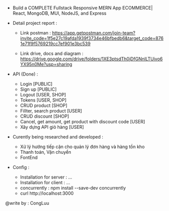 - Build a COMPLETE Fullstack Responsive MERN App ECOMMERCE| React, MongoDB, MUI, NodeJS, and Express

- Detail project report :
    + Link postman : https://app.getpostman.com/join-team?invite_code=1f5e27c19afda1939f3734e46bfbedb6&target_code=8761e71f9f5769219cc7ef901e3bc539

    + Link drive, docs and diagram : https://drive.google.com/drive/folders/1XE3ptsdTh0jDfGNnlLTUivo6YX95n0Me?usp=sharing

- API (Done) : 
    + Login [PUBLIC]
    + Sign up [PUBLIC]
    + Logout [USER, SHOP]
    + Tokens [USER, SHOP]
    + CRUD product [SHOP]
    + Fillter, search product [USER]
    + CRUD discount [SHOP]
    + Cancel, get amount, get product with discount code [USER]
    + Xây dựng API giỏ hàng [USER]

- Curently being researched and developed : 
    + Xử lý hướng tiếp cận cho quản lý đơn hàng và hàng tồn kho
    + Thanh toán, Vận chuyển
    + FontEnd

- Config :

    + Installation for server : ...
    + Installation for client : ...
    + concurrently : npm install --save-dev concurrently
    + curl http://localhost:3000


@write by : CongLuu
